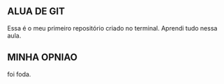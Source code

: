 ## ALUA DE GIT
Essa é o meu primeiro repositório criado no terminal. Aprendi tudo nessa aula.

## MINHA OPNIAO
foi foda.